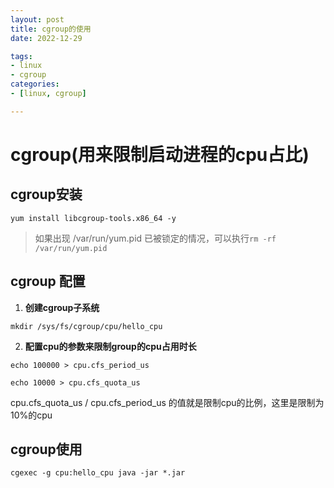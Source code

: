 ```yaml
---
layout: post
title: cgroup的使用
date: 2022-12-29

tags:
- linux
- cgroup
categories:
- [linux, cgroup]

---
```


# cgroup(用来限制启动进程的cpu占比)

## **cgroup安装**

```shell
yum install libcgroup-tools.x86_64 -y
```

> 如果出现 /var/run/yum.pid 已被锁定的情况，可以执行` rm -rf /var/run/yum.pid `

## **cgroup 配置**

1.  **创建cgroup子系统**  

   ```shell
   mkdir /sys/fs/cgroup/cpu/hello_cpu
   ```

2.  **配置cpu的参数来限制group的cpu占用时长**

   ```shell
   echo 100000 > cpu.cfs_period_us
   ```

   ```shell
   echo 10000 > cpu.cfs_quota_us
   ```

   cpu.cfs_quota_us / cpu.cfs_period_us 的值就是限制cpu的比例，这里是限制为10%的cpu

## **cgroup使用**

```shell
cgexec -g cpu:hello_cpu java -jar *.jar
```





